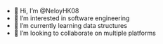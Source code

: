 - 👋 Hi, I’m @NeloyHK08
- 👀 I’m interested in software engineering
- 🌱 I’m currently learning data structures
- 💞️ I’m looking to collaborate on multiple platforms
  

<!---
NeloyHK08/NeloyHK08 is a ✨ special ✨ repository because its `README.md` (this file) appears on your GitHub profile.
You can click the Preview link to take a look at your changes.
--->
